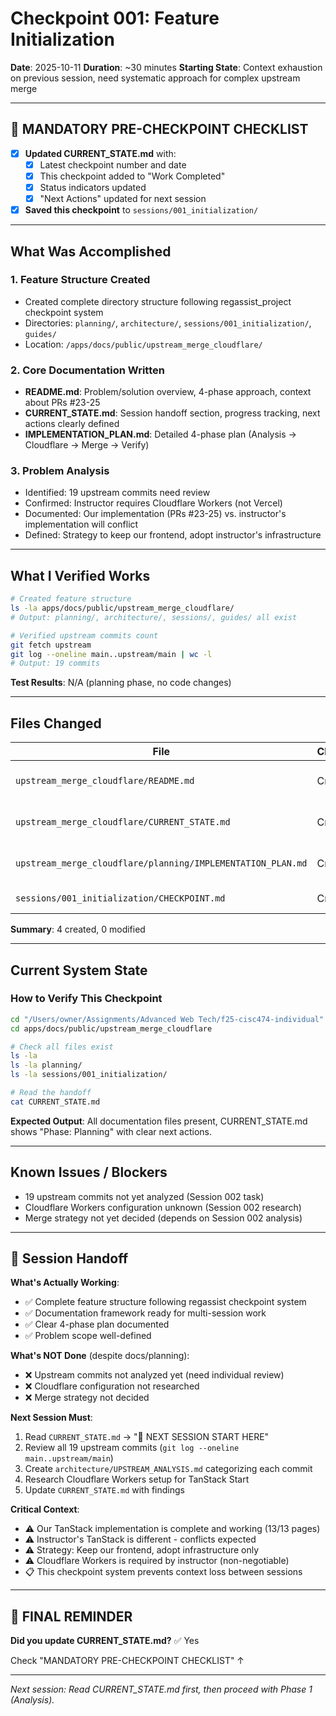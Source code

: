 # Checkpoint 001: Feature Initialization

**Date**: 2025-10-11
**Duration**: ~30 minutes
**Starting State**: Context exhaustion on previous session, need systematic approach for complex upstream merge

---

## 🚨 MANDATORY PRE-CHECKPOINT CHECKLIST
- [x] **Updated CURRENT_STATE.md** with:
  - [x] Latest checkpoint number and date
  - [x] This checkpoint added to "Work Completed"
  - [x] Status indicators updated
  - [x] "Next Actions" updated for next session
- [x] **Saved this checkpoint** to `sessions/001_initialization/`

---

## What Was Accomplished

### 1. Feature Structure Created
- Created complete directory structure following regassist_project checkpoint system
- Directories: `planning/`, `architecture/`, `sessions/001_initialization/`, `guides/`
- Location: `/apps/docs/public/upstream_merge_cloudflare/`

### 2. Core Documentation Written
- **README.md**: Problem/solution overview, 4-phase approach, context about PRs #23-25
- **CURRENT_STATE.md**: Session handoff section, progress tracking, next actions clearly defined
- **IMPLEMENTATION_PLAN.md**: Detailed 4-phase plan (Analysis → Cloudflare → Merge → Verify)

### 3. Problem Analysis
- Identified: 19 upstream commits need review
- Confirmed: Instructor requires Cloudflare Workers (not Vercel)
- Documented: Our implementation (PRs #23-25) vs. instructor's implementation will conflict
- Defined: Strategy to keep our frontend, adopt instructor's infrastructure

---

## What I Verified Works

```bash
# Created feature structure
ls -la apps/docs/public/upstream_merge_cloudflare/
# Output: planning/, architecture/, sessions/, guides/ all exist

# Verified upstream commits count
git fetch upstream
git log --oneline main..upstream/main | wc -l
# Output: 19 commits
```

**Test Results**: N/A (planning phase, no code changes)

---

## Files Changed

| File | Change | Purpose |
|------|--------|---------|
| `upstream_merge_cloudflare/README.md` | Created | Feature overview and navigation |
| `upstream_merge_cloudflare/CURRENT_STATE.md` | Created | Session handoff tracking |
| `upstream_merge_cloudflare/planning/IMPLEMENTATION_PLAN.md` | Created | 4-phase implementation strategy |
| `sessions/001_initialization/CHECKPOINT.md` | Created | This checkpoint |

**Summary**: 4 created, 0 modified

---

## Current System State

### How to Verify This Checkpoint
```bash
cd "/Users/owner/Assignments/Advanced Web Tech/f25-cisc474-individual"
cd apps/docs/public/upstream_merge_cloudflare

# Check all files exist
ls -la
ls -la planning/
ls -la sessions/001_initialization/

# Read the handoff
cat CURRENT_STATE.md
```

**Expected Output**: All documentation files present, CURRENT_STATE.md shows "Phase: Planning" with clear next actions.

---

## Known Issues / Blockers

- 19 upstream commits not yet analyzed (Session 002 task)
- Cloudflare Workers configuration unknown (Session 002 research)
- Merge strategy not yet decided (depends on Session 002 analysis)

---

## 🔴 Session Handoff

**What's Actually Working**:
- ✅ Complete feature structure following regassist checkpoint system
- ✅ Documentation framework ready for multi-session work
- ✅ Clear 4-phase plan documented
- ✅ Problem scope well-defined

**What's NOT Done** (despite docs/planning):
- ❌ Upstream commits not analyzed yet (need individual review)
- ❌ Cloudflare configuration not researched
- ❌ Merge strategy not decided

**Next Session Must**:
1. Read `CURRENT_STATE.md` → "🔴 NEXT SESSION START HERE"
2. Review all 19 upstream commits (`git log --oneline main..upstream/main`)
3. Create `architecture/UPSTREAM_ANALYSIS.md` categorizing each commit
4. Research Cloudflare Workers setup for TanStack Start
5. Update `CURRENT_STATE.md` with findings

**Critical Context**:
- ⚠️ Our TanStack implementation is complete and working (13/13 pages)
- ⚠️ Instructor's TanStack is different - conflicts expected
- ⚠️ Strategy: Keep our frontend, adopt infrastructure only
- ⚠️ Cloudflare Workers is required by instructor (non-negotiable)
- 📋 This checkpoint system prevents context loss between sessions

---

## 🚨 FINAL REMINDER

**Did you update CURRENT_STATE.md?** ✅ Yes

Check "MANDATORY PRE-CHECKPOINT CHECKLIST" ↑

---

*Next session: Read CURRENT_STATE.md first, then proceed with Phase 1 (Analysis).*
